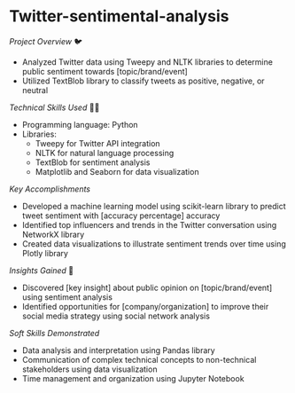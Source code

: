 # Twitter-sentimental-analysis

_Project Overview_ 🐦 

- Analyzed Twitter data using Tweepy and NLTK libraries to determine public sentiment towards [topic/brand/event]
- Utilized TextBlob library to classify tweets as positive, negative, or neutral

_Technical Skills Used_ 👩‍💻

- Programming language: Python
- Libraries:
    - Tweepy for Twitter API integration
    - NLTK for natural language processing
    - TextBlob for sentiment analysis
    - Matplotlib and Seaborn for data visualization

_Key Accomplishments_

- Developed a machine learning model using scikit-learn library to predict tweet sentiment with [accuracy percentage] accuracy
- Identified top influencers and trends in the Twitter conversation using NetworkX library
- Created data visualizations to illustrate sentiment trends over time using Plotly library

_Insights Gained_ 🚀 

- Discovered [key insight] about public opinion on [topic/brand/event] using sentiment analysis
- Identified opportunities for [company/organization] to improve their social media strategy using social network analysis

_Soft Skills Demonstrated_

- Data analysis and interpretation using Pandas library
- Communication of complex technical concepts to non-technical stakeholders using data visualization
- Time management and organization using Jupyter Notebook

